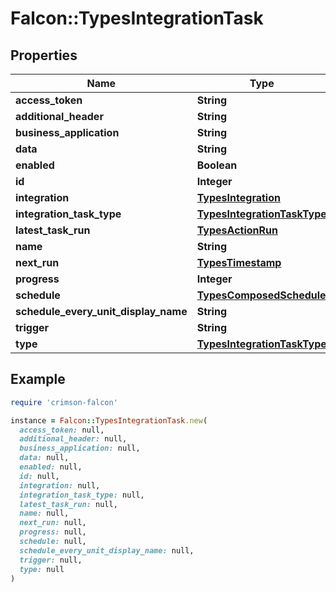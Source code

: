 # Falcon::TypesIntegrationTask

## Properties

| Name | Type | Description | Notes |
| ---- | ---- | ----------- | ----- |
| **access_token** | **String** |  | [optional] |
| **additional_header** | **String** |  | [optional] |
| **business_application** | **String** |  | [optional] |
| **data** | **String** |  | [optional] |
| **enabled** | **Boolean** |  | [optional] |
| **id** | **Integer** |  | [optional] |
| **integration** | [**TypesIntegration**](TypesIntegration.md) |  | [optional] |
| **integration_task_type** | [**TypesIntegrationTaskType**](TypesIntegrationTaskType.md) |  | [optional] |
| **latest_task_run** | [**TypesActionRun**](TypesActionRun.md) |  | [optional] |
| **name** | **String** |  | [optional] |
| **next_run** | [**TypesTimestamp**](TypesTimestamp.md) |  | [optional] |
| **progress** | **Integer** |  | [optional] |
| **schedule** | [**TypesComposedSchedule**](TypesComposedSchedule.md) |  | [optional] |
| **schedule_every_unit_display_name** | **String** |  | [optional] |
| **trigger** | **String** |  | [optional] |
| **type** | [**TypesIntegrationTaskType**](TypesIntegrationTaskType.md) |  | [optional] |

## Example

```ruby
require 'crimson-falcon'

instance = Falcon::TypesIntegrationTask.new(
  access_token: null,
  additional_header: null,
  business_application: null,
  data: null,
  enabled: null,
  id: null,
  integration: null,
  integration_task_type: null,
  latest_task_run: null,
  name: null,
  next_run: null,
  progress: null,
  schedule: null,
  schedule_every_unit_display_name: null,
  trigger: null,
  type: null
)
```

